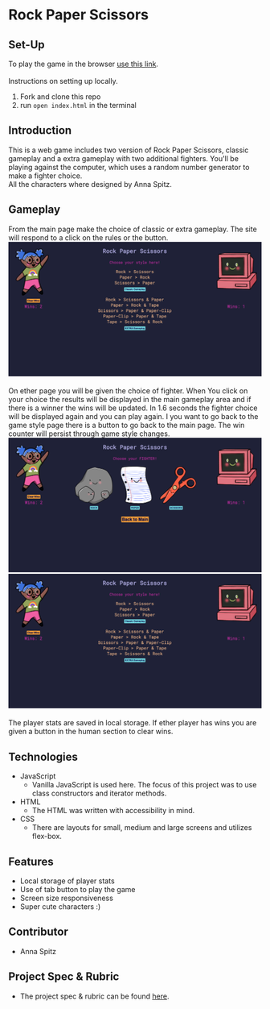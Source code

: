 # Rock Paper Scissors
## Set-Up
To play the game in the browser [use this link](https://aspitz1.github.io/rock-paper-scissors/).
<br><br>
Instructions on setting up locally.
1. Fork and clone this repo
2. run `open index.html` in the terminal
## Introduction
This is a web game includes two version of Rock Paper Scissors, classic gameplay and a extra gameplay with two additional fighters. You'll be playing against the computer, which uses a random number generator to make a fighter choice.
<br>
All the characters where designed by Anna Spitz. 
## Gameplay
From the main page make the choice of classic or extra gameplay. The site will respond to a click on the rules or the button.
![Main landing page](/assets/desktop-main.png) 
<br><br>
On ether page you will be given the choice of fighter. When You click on your choice the results will be displayed in the main gameplay area and if there is a winner the wins will be updated. In 1.6 seconds the fighter choice will be displayed again and you can play again. I you want to go back to the game style page there is a button to go back to the main page. The win counter will persist through game style changes.
![Classic display](/assets/desktop-classic.png)
<br>
![Extra display](/assets/desktop-main.png)
<br><br>
The player stats are saved in local storage. If ether player has wins you are given a button in the human section to clear wins.
## Technologies
* JavaScript
   * Vanilla JavaScript is used here. The focus of this project was to use class constructors and iterator methods.
* HTML
   * The HTML was written with accessibility in mind.
* CSS
   * There are layouts for small, medium and large screens and utilizes flex-box.
## Features
* Local storage of player stats
* Use of tab button to play the game
* Screen size responsiveness
* Super cute characters :)
## Contributor 
* Anna Spitz
## Project Spec & Rubric
* The project spec & rubric can be found [here](https://frontend.turing.edu/projects/module-1/rock-paper-scissors-solo-v2.html).

